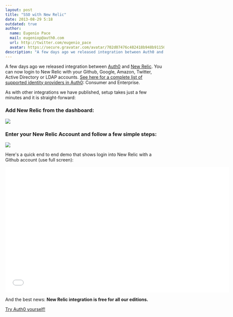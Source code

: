 ```yaml
---
layout: post
title: "SSO with New Relic"
date: 2013-08-29 5:18
outdated: true
author:
  name: Eugenio Pace
  mail: eugeniop@auth0.com
  url: http://twitter.com/eugenio_pace
  avatar: https://secure.gravatar.com/avatar/702d07476c482418b948b911504137a5?s=60
description: "A few days ago we released integration between Auth0 and New Relic. You can now login to New Relic with your Github, Google, Amazon, Twitter, Active Directory"
---
```



A few days ago we released integration between [Auth0](http://developers.auth0.com/newrelic) and [New Relic](http://newrelic.com/auth0). You can now login to New Relic with your Github, Google, Amazon, Twitter, Active Directory or LDAP accounts. [See here for a complete list of supported identity providers in Auth0](http://docs.auth0.com/identityproviders): Consumer and Enterprise.

As with other integrations we have published, setup takes just a few minutes and it is straight-forward:

### Add New Relic from the dashboard:

![](https://s3.amazonaws.com/blog.auth0.com/img/newrelic-create.png)

<!-- more -->

### Enter your New Relic Account and follow a few simple steps:

![](https://s3.amazonaws.com/blog.auth0.com/img/newrelic-tutorial.png)

Here's a quick end to end demo that shows login into New Relic with a Github account (use full screen):

<iframe width="710" height="399" src="//www.youtube.com/embed/pmMkm0Zh2o0?rel=0&vq=hd1080" frameborder="0" allowfullscreen></iframe>

And the best news: __New Relic integration is free for all our editions.__

[Try Auth0 yourself!](https://auth0.com)

